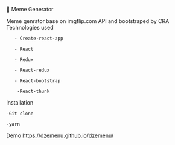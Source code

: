  👋 Meme Generator 

Meme genrator base on imgflip.com API and bootstraped by CRA
Technologies used

       - Create-react-app
       
       - React
       
       - Redux
       
       - React-redux
       
       - React-bootstrap
       
        -React-thunk
   Installation     
   
    -Git clone
    
    -yarn
    
  Demo  https://dzemenu.github.io/dzemenu/
   


<!--
**dzemenu/dzemenu** is a ✨ _special_ ✨ repository because its `README.md` (this file) appears on your GitHub profile.

Here are some ideas to get you started:

- 🔭 I’m currently working on ...
- 🌱 I’m currently learning ...
- 👯 I’m looking to collaborate on ...
- 🤔 I’m looking for help with ...
- 💬 Ask me about ...
- 📫 How to reach me: ...
- 😄 Pronouns: ...
- ⚡ Fun fact: ...
-->
